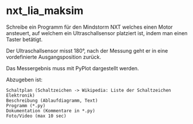 # nxt_lia_maksim

Schreibe ein Programm für den Mindstorm NXT welches einen Motor ansteuert, auf welchem ein Ultraschallsensor platziert ist, indem man einen Taster betätigt.

Der Ultraschallsensor misst 180°, nach der Messung geht er in eine vordefinierte Ausgangsposition zurück.

Das Messergebnis muss mit PyPlot dargestellt werden.

Abzugeben ist:

    Schaltplan (Schaltzeichen -> Wikipedia: Liste der Schaltzeichen Elektronik)
    Beschreibung (Ablaufdiagramm, Text)
    Programm (*.py)
    Dokumentation (Kommentare in *.py)
    Foto/Video (max 10 sec)
